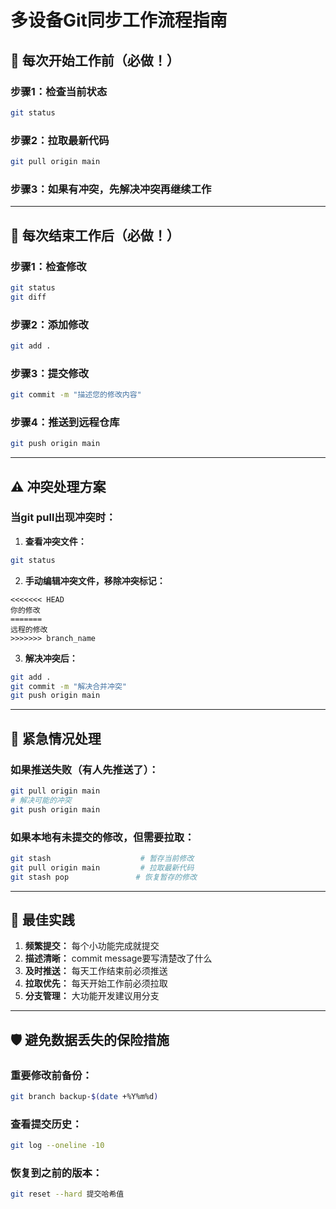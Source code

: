 # 多设备Git同步工作流程指南

## 🔄 每次开始工作前（必做！）

### 步骤1：检查当前状态
```bash
git status
```

### 步骤2：拉取最新代码
```bash
git pull origin main
```

### 步骤3：如果有冲突，先解决冲突再继续工作

---

## 💾 每次结束工作后（必做！）

### 步骤1：检查修改
```bash
git status
git diff
```

### 步骤2：添加修改
```bash
git add .
```

### 步骤3：提交修改
```bash
git commit -m "描述您的修改内容"
```

### 步骤4：推送到远程仓库
```bash
git push origin main
```

---

## ⚠️ 冲突处理方案

### 当git pull出现冲突时：

1. **查看冲突文件：**
```bash
git status
```

2. **手动编辑冲突文件，移除冲突标记：**
```
<<<<<<< HEAD
你的修改
=======
远程的修改
>>>>>>> branch_name
```

3. **解决冲突后：**
```bash
git add .
git commit -m "解决合并冲突"
git push origin main
```

---

## 🚨 紧急情况处理

### 如果推送失败（有人先推送了）：
```bash
git pull origin main
# 解决可能的冲突
git push origin main
```

### 如果本地有未提交的修改，但需要拉取：
```bash
git stash                    # 暂存当前修改
git pull origin main         # 拉取最新代码
git stash pop               # 恢复暂存的修改
```

---

## 📝 最佳实践

1. **频繁提交：** 每个小功能完成就提交
2. **描述清晰：** commit message要写清楚改了什么
3. **及时推送：** 每天工作结束前必须推送
4. **拉取优先：** 每天开始工作前必须拉取
5. **分支管理：** 大功能开发建议用分支

---

## 🛡️ 避免数据丢失的保险措施

### 重要修改前备份：
```bash
git branch backup-$(date +%Y%m%d)
```

### 查看提交历史：
```bash
git log --oneline -10
```

### 恢复到之前的版本：
```bash
git reset --hard 提交哈希值
``` 